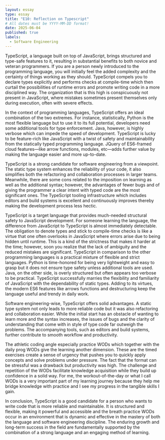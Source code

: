 ```yaml
---
layout: essay
type: essay
title: "E10: Reflection on Typescript"
# All dates must be YYYY-MM-DD format!
date: 2025-06-04
published: true
labels:
  - Software Engineering
---
```




  TypeScript, a language built on top of JavaScript, brings structured and type-safe features to it, resulting in substantial benefits to both novice and veteran programmers. If you are a person newly introduced to the programming language, you will initially feel the added complexity and the certainty of things working as they should. TypeScript compels you to declare types explicitly and performs checks at compile-time which then curtail the possibilities of runtime errors and promote writing code in a more disciplined way. The organization that is this high is conspicuously not present in JavaScript, where mistakes sometimes present themselves only during execution, often with severe effects.
  
  
  In the context of programming languages, TypeScript offers an ideal combination of the two extremes. For instance, statistically, Python is the most flexible language but to use it to its full potential, developers need some additional tools for type enforcement. Java, however, is highly verbose which can impede the speed of development. TypeScript is lucky to be feature-rich like JavaScript with a twist of safety and maintainability from the statically typed programming language. JQuery of ES6-framed cloud features—like arrow functions, modules, etc—adds further value by making the language easier and more up-to-date.
  
  
  TypeScript is a strong candidate for software engineering from a viewpoint. The static type system enhances the reliability of your code, it also simplifies both the refactoring and collaboration processes in larger teams. Meanwhile, there are some cons related to the imposition on learning as well as the additional syntax; however, the advantages of fewer bugs and of giving the programmer a clear intent with typed code are the most significant ones. The TypeScript tooling infrastructure which includes editors and build systems is excellent and continuously improves thereby making the development process less hectic.
  
  
  TypeScript is a target language that provides much-needed structural safety to JavaScript development. For someone learning the language, the difference from JavaScript to TypeScript is almost immediately detectable. The obligation to denote types and stick to compile-time checks is like a virtue that one often overlooks in JavaScript where errors arise due to being hidden until runtime. This is a kind of the strictness that makes it harder at the time; however, soon you realize that the lack of ambiguity and the reduced mistakes are significant.
  TypeScript in comparison to the other programming languages is a practical mixture of flexible and strict languages. Python is time-honored for being very lightweight and easy to grasp but it does not ensure type safety unless additional tools are used. Java, on the other side, is overly structured but often appears too verbose to be practical. TypeScript successfully marries the flexibility and familiarity of JavaScript with the dependability of static types. Adding to its virtues, the modern ES6 features like arrows functions and destructuring keep the language useful and trendy in daily work.
  
  
  Software engineering-wise, TypeScript offers solid advantages. A static type system not only leads to more reliable code but it was also refactoring and collaboration easier. While the initial start has an obstacle of wanting to learn more and the syntax increases, the issues of bugs and the clarity of understanding that come with in style of type code far outweigh the problems. The accompanying tools, such as editors and build systems, further contribute to smooth workflow and productivity.
  
  
  The athletic coding angle especially practice WODs which together with the daily prog WODs give the learning another dimension. These are the timed exercises create a sense of urgency that pushes you to quickly apply concepts and solve problems under pressure. The fact that the format can be stressful was a drawback but productivity was high. The challenge and repetition of the WODs facilitate knowledge acquisition while they build up confidence in a solid way. For me, the workout-of-the-day or what I call WODs is a very important part of my learning journey because they help me bridge knowledge with practice and I see my progress in the tangible skills I gain.
  
  
  In conclusion, TypeScript is a good candidate for a person who wants to write code that is more reliable and maintainable. It is structured and flexible, making it powerful and accessible and the breath practice WODs occur in an environment that is dynamic and effective in the mastery of both the language and software engineering discipline. The enduring growth and long-term success in the field are fundamentally supported by the combination of a strong language and an engaging method of learning.
